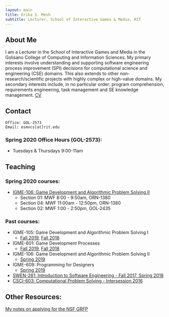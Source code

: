 ```yaml
---
layout: main
title: Erika S. Mesh
subtitle: Lecturer, School of Interactive Games & Media, RIT
---
```


## About Me
I am a Lecturer in the School of Interactive Games and Media in the Golisano College of Computing and Information Sciences. My primary interests involve understanding and supporting software engineering process improvement (SPI) decisions for computational science and engineering (CSE) domains. This also extends to other non-research/scientific projects with highly complex or high-value domains. My secondary interests include, in no particular order: program comprehension, requirements engineering, task management and SE knowledge management.
[CV](documents/CV.pdf)

## Contact

```
Office: GOL-2573
Email: esmvcs[at]rit.edu
```

### Spring 2020 Office Hours (GOL-2573):
- Tuesdays & Thursdays 9:00-11am

## Teaching
 
### Spring 2020 courses:
* <a href="https://esmesh.github.io/RIT-IGME-106/" target="_blank">IGME-106: Game Development and Algorithmic Problem Solving II</a>
    - Section 01: MWF 8:00 - 9:50am, ORN-1380
    - Section 04: MWF 11:00am - 12:50pm, ORN-1380
    - Section 02: MWF 1:00 - 2:50pm, GOL-2435

### Past courses:
* IGME-105: Game Development and Algorithmic Problem Solving I</a>
   - <a href="https://esmesh.github.io/RIT-IGME-105/" target="_blank">Fall 2019</a>, <a href="documents/2018-19/igme105-05-08-schedule-fall-2181.html" target="_blank">Fall 2018</a>
* IGME-601: Game Development Processes</a>
   - <a href="https://esmesh.github.io/RIT-IGME-601/" target="_blank">Fall 2019</a>, <a href="documents/2018-19/IGME601_2181_Schedule.pdf" target="_blank">Fall 2018</a>
* IGME-106: Game Development and Algorithmic Problem Solving II
   - <a href="documents/2018-19/IGME106_Course_Schedule_2185.htm" target="_blank">Spring 2019</a>
* IGME-609: Programming for Designers
   - <a href="documents/2018-19/IGME609_Course_Schedule_2185.htm" target="_blank">Spring 2019</a>
* <a href="http://www.se.rit.edu/~swen-261/" target="_blank">SWEN-261: Introduction to Software Engineering - Fall 2017, Spring 2018</a>
* <a href= "https://www.cs.rit.edu/~csci603/syllabus.html" target="_blank">CSCI-603: Computational Problem Solving - Intersession 2016</a>

## Other Resources:
[My notes on applying for the NSF GRFP](documents/GRFP/GRFP.md)

